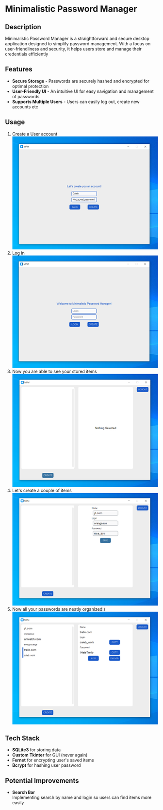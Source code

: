 # Minimalistic Password Manager
## Description
Minimalistic Password Manager is a straightforward and secure desktop application designed to simplify password management. With a focus on user-friendliness and security, it helps users store and manage their credentials efficiently
## Features
- **Secure Storage** - Passwords are securely hashed and encrypted for optimal protection
- **User-Friendly UI** - An intuitive UI for easy navigation and management of passwords
- **Supports Multiple Users** - Users can easily log out, create new accounts etc
## Usage
1. Create a User account
![](./resources/img2.png)
2. Log in
![](./resources/img1.png)
3. Now you are able to see your stored items
![](./resources/img3.png)
4. Let's create a couple of items
![](./resources/img4.png)
5. Now all your passwords are neatly organized:)
![](./resources/img5.png)
## Tech Stack
- **SQLite3** for storing data
- **Custom Tkinter** for GUI (never again)
- **Fernet** for encrypting user's saved items
- **Bcrypt** for hashing user password
## Potential Improvements
- **Search Bar**\
Implementing search by name and login so users can find items more easily